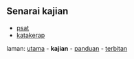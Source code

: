 ---
---

## Senarai kajian

* [psat][101]
* [katakerap][102]

laman: [utama][0] - **kajian** - [panduan][2] - [terbitan][3]

  [0]: ../index.md
  [2]: ../panduan/index.md
  [3]: ../terbitan/index.md
  [101]: psat.md
  [102]: katakerap.md
